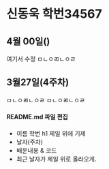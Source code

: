 # 신동욱 학번34567
## 4월 00일()
여기서 수정
ㅁㄴㅇㄻㄴㅇㄹ

## 3월27일(4주차)
ㅁㄴㅇㄻㄴㅇㄹ
ㅁㄴㅇㄻㄴㅇㄹ

#### README.md 파일 편집
* 이름 학번 h1 제일 위에 기제
* 날자(주차)
* 배운내용 & 코드
* 최근 날자가 제일 위로 올라오게.
